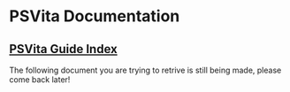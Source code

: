 # PSVita Documentation

## [PSVita Guide Index](https://docs.pipewarp.co.uk/vita-docs)


The following document you are trying to retrive is still being made, please come back later!